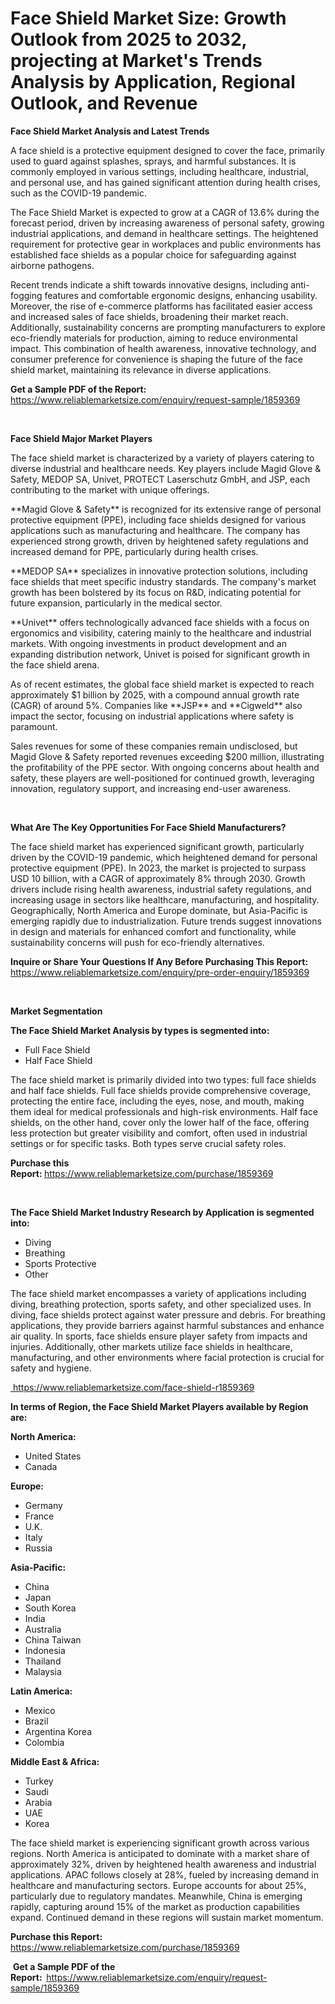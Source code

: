 <p><h1>Face Shield Market Size: Growth Outlook from 2025 to 2032, projecting at Market's Trends Analysis by Application, Regional Outlook, and Revenue</h1></p><p><strong>Face Shield Market Analysis and Latest Trends</strong></p>
<p><p>A face shield is a protective equipment designed to cover the face, primarily used to guard against splashes, sprays, and harmful substances. It is commonly employed in various settings, including healthcare, industrial, and personal use, and has gained significant attention during health crises, such as the COVID-19 pandemic.</p><p>The Face Shield Market is expected to grow at a CAGR of 13.6% during the forecast period, driven by increasing awareness of personal safety, growing industrial applications, and demand in healthcare settings. The heightened requirement for protective gear in workplaces and public environments has established face shields as a popular choice for safeguarding against airborne pathogens.</p><p>Recent trends indicate a shift towards innovative designs, including anti-fogging features and comfortable ergonomic designs, enhancing usability. Moreover, the rise of e-commerce platforms has facilitated easier access and increased sales of face shields, broadening their market reach. Additionally, sustainability concerns are prompting manufacturers to explore eco-friendly materials for production, aiming to reduce environmental impact. This combination of health awareness, innovative technology, and consumer preference for convenience is shaping the future of the face shield market, maintaining its relevance in diverse applications.</p></p>
<p><strong>Get a Sample PDF of the Report:&nbsp;</strong> <a href="https://www.reliablemarketsize.com/enquiry/request-sample/1859369?utm_campaign=1143&utm_medium=2&utm_source=Github&utm_content=ia&utm_term=15042025&utm_id=face-shield">https://www.reliablemarketsize.com/enquiry/request-sample/1859369</a></p>
<p>&nbsp;</p>
<p><strong>Face Shield Major Market Players</strong></p>
<p><p>The face shield market is characterized by a variety of players catering to diverse industrial and healthcare needs. Key players include Magid Glove & Safety, MEDOP SA, Univet, PROTECT Laserschutz GmbH, and JSP, each contributing to the market with unique offerings.</p><p>**Magid Glove & Safety** is recognized for its extensive range of personal protective equipment (PPE), including face shields designed for various applications such as manufacturing and healthcare. The company has experienced strong growth, driven by heightened safety regulations and increased demand for PPE, particularly during health crises.</p><p>**MEDOP SA** specializes in innovative protection solutions, including face shields that meet specific industry standards. The company's market growth has been bolstered by its focus on R&D, indicating potential for future expansion, particularly in the medical sector.</p><p>**Univet** offers technologically advanced face shields with a focus on ergonomics and visibility, catering mainly to the healthcare and industrial markets. With ongoing investments in product development and an expanding distribution network, Univet is poised for significant growth in the face shield arena.</p><p>As of recent estimates, the global face shield market is expected to reach approximately $1 billion by 2025, with a compound annual growth rate (CAGR) of around 5%. Companies like **JSP** and **Cigweld** also impact the sector, focusing on industrial applications where safety is paramount.</p><p>Sales revenues for some of these companies remain undisclosed, but Magid Glove & Safety reported revenues exceeding $200 million, illustrating the profitability of the PPE sector. With ongoing concerns about health and safety, these players are well-positioned for continued growth, leveraging innovation, regulatory support, and increasing end-user awareness.</p></p>
<p>&nbsp;</p>
<p><strong>What Are The Key Opportunities For Face Shield Manufacturers?</strong></p>
<p><p>The face shield market has experienced significant growth, particularly driven by the COVID-19 pandemic, which heightened demand for personal protective equipment (PPE). In 2023, the market is projected to surpass USD 10 billion, with a CAGR of approximately 8% through 2030. Growth drivers include rising health awareness, industrial safety regulations, and increasing usage in sectors like healthcare, manufacturing, and hospitality. Geographically, North America and Europe dominate, but Asia-Pacific is emerging rapidly due to industrialization. Future trends suggest innovations in design and materials for enhanced comfort and functionality, while sustainability concerns will push for eco-friendly alternatives.</p></p>
<p><strong>Inquire or Share Your Questions If Any Before Purchasing This Report:</strong> <a href="https://www.reliablemarketsize.com/enquiry/pre-order-enquiry/1859369?utm_campaign=1143&utm_medium=2&utm_source=Github&utm_content=ia&utm_term=15042025&utm_id=face-shield">https://www.reliablemarketsize.com/enquiry/pre-order-enquiry/1859369</a></p>
<p>&nbsp;</p>
<p><strong>Market Segmentation</strong></p>
<p><strong>The Face Shield Market Analysis by types is segmented into:</strong></p>
<p><ul><li>Full Face Shield</li><li>Half Face Shield</li></ul></p>
<p><p>The face shield market is primarily divided into two types: full face shields and half face shields. Full face shields provide comprehensive coverage, protecting the entire face, including the eyes, nose, and mouth, making them ideal for medical professionals and high-risk environments. Half face shields, on the other hand, cover only the lower half of the face, offering less protection but greater visibility and comfort, often used in industrial settings or for specific tasks. Both types serve crucial safety roles.</p></p>
<p><strong>Purchase this Report:&nbsp;</strong><a href="https://www.reliablemarketsize.com/purchase/1859369?utm_campaign=1143&utm_medium=2&utm_source=Github&utm_content=ia&utm_term=15042025&utm_id=face-shield">https://www.reliablemarketsize.com/purchase/1859369</a></p>
<p>&nbsp;</p>
<p><strong>The Face Shield Market Industry Research by Application is segmented into:</strong></p>
<p><ul><li>Diving</li><li>Breathing</li><li>Sports Protective</li><li>Other</li></ul></p>
<p><p>The face shield market encompasses a variety of applications including diving, breathing protection, sports safety, and other specialized uses. In diving, face shields protect against water pressure and debris. For breathing applications, they provide barriers against harmful substances and enhance air quality. In sports, face shields ensure player safety from impacts and injuries. Additionally, other markets utilize face shields in healthcare, manufacturing, and other environments where facial protection is crucial for safety and hygiene.</p></p>
<p><a href="https://www.reliablemarketsize.com/face-shield-r1859369?utm_campaign=1143&utm_medium=2&utm_source=Github&utm_content=ia&utm_term=15042025&utm_id=face-shield">&nbsp;https://www.reliablemarketsize.com/face-shield-r1859369</a></p>
<p><strong>In terms of Region, the Face Shield Market Players available by Region are:</strong></p>
<p>
    <p> <strong> North America: </strong>
        <ul>
            <li>United States</li>
            <li>Canada</li>
        </ul>
        </p> 
    <p> <strong> Europe: </strong>
        <ul>
            <li>Germany</li>
            <li>France</li>
            <li>U.K.</li>
            <li>Italy</li>
            <li>Russia</li>
        </ul>
        </p> 
    <p> <strong> Asia-Pacific: </strong>
        <ul>
            <li>China</li>
            <li>Japan</li>
            <li>South Korea</li>
            <li>India</li>
            <li>Australia</li>
            <li>China Taiwan</li>
            <li>Indonesia</li>
            <li>Thailand</li>
            <li>Malaysia</li>
        </ul>
        </p> 
    <p> <strong> Latin America: </strong>
        <ul>
            <li>Mexico</li>
            <li>Brazil</li>
            <li>Argentina Korea</li>
            <li>Colombia</li>
        </ul>
        </p> 
    <p> <strong> Middle East & Africa: </strong>
        <ul>
            <li>Turkey</li>
            <li>Saudi</li>
            <li>Arabia</li>
            <li>UAE</li>
            <li>Korea</li>
        </ul>
    </p>
    </p>
<p><p>The face shield market is experiencing significant growth across various regions. North America is anticipated to dominate with a market share of approximately 32%, driven by heightened health awareness and industrial applications. APAC follows closely at 28%, fueled by increasing demand in healthcare and manufacturing sectors. Europe accounts for about 25%, particularly due to regulatory mandates. Meanwhile, China is emerging rapidly, capturing around 15% of the market as production capabilities expand. Continued demand in these regions will sustain market momentum.</p></p>
<p><strong>Purchase this Report: </strong><a href="https://www.reliablemarketsize.com/purchase/1859369?utm_campaign=1143&utm_medium=2&utm_source=Github&utm_content=ia&utm_term=15042025&utm_id=face-shield">https://www.reliablemarketsize.com/purchase/1859369</a></p>
<p>&nbsp;<strong>Get a Sample PDF of the Report:&nbsp;&nbsp;</strong><a href="https://www.reliablemarketsize.com/enquiry/request-sample/1859369?utm_campaign=1143&utm_medium=2&utm_source=Github&utm_content=ia&utm_term=15042025&utm_id=face-shield">https://www.reliablemarketsize.com/enquiry/request-sample/1859369</a></p>
<p><strong></strong></p>
<p><p></p><p></p><p></p></p>